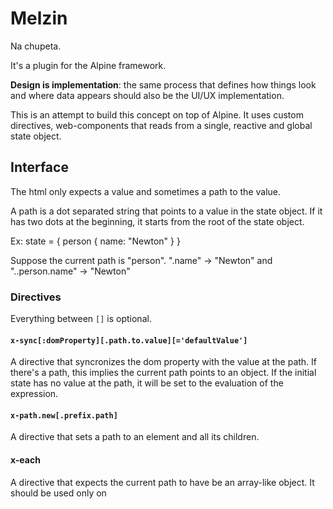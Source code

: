 # Melzin

Na chupeta.

It's a plugin for the Alpine framework.

**Design is implementation**: the same process that defines how things look and where data appears should also be the UI/UX implementation.

This is an attempt to build this concept on top of Alpine. It uses custom directives, web-components that reads from a single, reactive and global state object.

## Interface

The html only expects a value and sometimes a path to the value.

A path is a dot separated string that points to a value in the state object.
If it has two dots at the beginning, it starts from the root of the state object.

Ex: state = { person { name: "Newton" } }

Suppose the current path is "person".
".name" -> "Newton" and "..person.name" -> "Newton"

### Directives

Everything between `[]` is optional.

#### `x-sync[:domProperty][.path.to.value][='defaultValue']`

A directive that syncronizes the dom property with the value at the path. If there's a path, this implies the current path points to an object. If the initial state has no value at the path, it will be set to the evaluation of the expression.

#### `x-path.new[.prefix.path]`

A directive that sets a path to an element and all its children.

#### x-each

A directive that expects the current path to have be an array-like object. It should be used only on <template> tags. It will create a new element with the path pointing to each item in the array.

#### x-handler:eventname="handlerName[.preventDefault][.stopPropagation]"

#### x-component

#### Examples:

state: { name: "Newton" }

```html
<div x-path.name x-sync>Newton</div>

<div x-sync.name>Newton</div>
```

### Magics

#### `$index`

The index of the current item in an x-each directive

### Web Components

#### `x-import`

#### `x-route`

## Development

To start the development server run:

```bash
bun run dev
```

It also builds the frontend javascript code inside the `build` folder.

Open http://localhost:3000/ with your browser to see the result.
